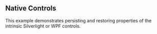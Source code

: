 ## Native Controls
This example demonstrates persisting and restoring properties of the intrinsic Silverlight or WPF controls.

[//]: <keywords: properties>